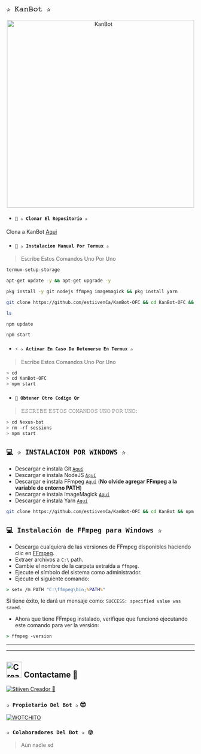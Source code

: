 ## `✰ 𝙺𝚊𝚗𝙱𝚘𝚝 ✰` 
<p align="center">
<img src="https://telegra.ph/file/981dd23869e6d71325dfe.jpg" alt="KanBot" height= "500" width="500"/>
</p>

- #### `📌 ✰ Clonar El Repositorio ✰`
 Clona a KanBot [Aqui](https://github.com/estiivenCa/KanBot/fork)

- #### `🚩 ✰ Instalacion Manual Por Termux ✰`

> Escribe Estos Comandos Uno Por Uno

```bash
termux-setup-storage
```

```bash
apt-get update -y && apt-get upgrade -y
```

```bash
pkg install -y git nodejs ffmpeg imagemagick && pkg install yarn
```

```bash
git clone https://github.com/estiivenCa/KanBot-OFC && cd KanBot-OFC && yarn install && npm install
```

```bash
ls
```
```bash
npm update
```

```bash
npm start
```

- #### `⚡️ ✰ Activar En Caso De Detenerse En Termux ✰`
> Escribe Estos Comandos Uno Por Uno
```bash
> cd
> cd KanBot-OFC
> npm start
```

- #### `🧿 Obtener Otro Codigo Qr`
> 𝙴𝚂𝙲𝚁𝙸𝙱𝙴 𝙴𝚂𝚃𝙾𝚂 𝙲𝙾𝙼𝙰𝙽𝙳𝙾𝚂 𝚄𝙽𝙾 𝙿𝙾𝚁 𝚄𝙽𝙾:
```bash
> cd Nexus-bot
> rm -rf sessions
> npm start
```
## `💻 ✰ INSTALACION POR WINDOWS ✰`

* Descargar e instala Git [`Aquí`](https://git-scm.com/downloads)
* Descargar e instala NodeJS [`Aquí`](https://nodejs.org/en/download)
* Descargar e instala FFmpeg [`Aquí`](https://ffmpeg.org/download.html) (**No olvide agregar FFmpeg a la variable de entorno PATH**)
* Descargar e instala ImageMagick [`Aquí`](https://imagemagick.org/script/download.php)
* Descargar e instala Yarn [`Aquí`](https://classic.yarnpkg.com/en/docs/install#windows-stable)
```bash
git clone https://github.com/estiivenCa/KanBot-OFC && cd KanBot && npm install && npm update && node .
```
## `💻 Instalación de FFmpeg para Windows ✰`
* Descarga cualquiera de las versiones de FFmpeg disponibles haciendo clic en [FFmpeg](https://www.gyan.dev/ffmpeg/builds/).
* Extraer archivos a `C:\` path.
* Cambie el nombre de la carpeta extraída a `ffmpeg`.
* Ejecute el símbolo del sistema como administrador.
* Ejecute el siguiente comando:
```cmd
> setx /m PATH "C:\ffmpeg\bin;%PATH%"
```
Si tiene éxito, le dará un mensaje como: `SUCCESS: specified value was saved`.
* Ahora que tiene FFmpeg instalado, verifique que funcionó ejecutando este comando para ver la versión:
```cmd
> ffmpeg -version
```
----
----

## <img src="https://telegra.ph/file/45fd3e88399fdaa0a64d4.mp4" alt="Creador 😎" width="42" height="42"> Contactame 🥀
 <a href="https://wa.me/67078852299"><img alt="Stiiven Creador 🥀" src="https://img.shields.io/badge/Stiiven-Creador🥀-25D366?style=for-the-badge&logo=whatsapp&logoColor=white"/></a>

### `✰ Propietario Del Bot ✰` 😎
[![WOTCHITO](https://i.postimg.cc/sgnFTjH2/Menu1.jpg?size=100)](https://github.com/estiivenCa)

 ### `✰ Colaboradores Del Bot ✰ 😜`
> Aùn nadie xd
